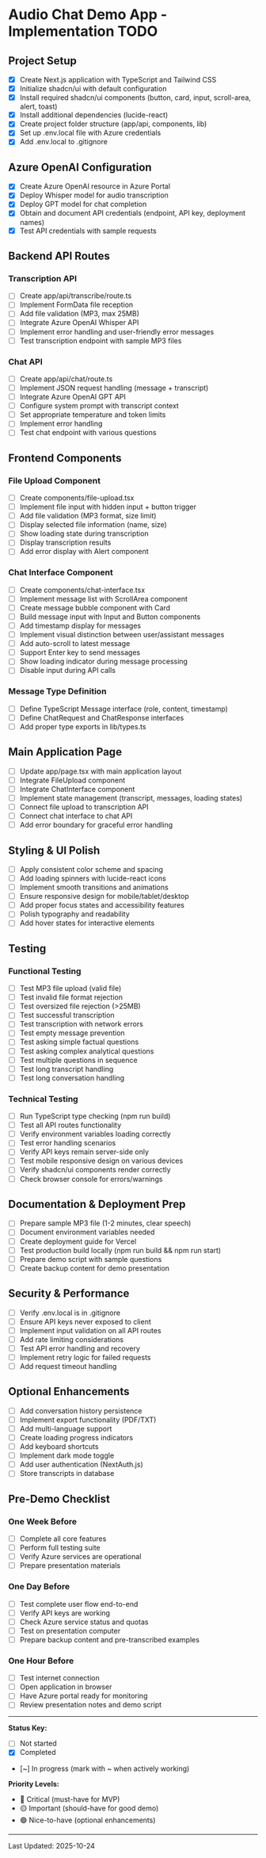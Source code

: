 # Audio Chat Demo App - Implementation TODO

## Project Setup

- [x] Create Next.js application with TypeScript and Tailwind CSS
- [x] Initialize shadcn/ui with default configuration
- [x] Install required shadcn/ui components (button, card, input, scroll-area, alert, toast)
- [x] Install additional dependencies (lucide-react)
- [x] Create project folder structure (app/api, components, lib)
- [x] Set up .env.local file with Azure credentials
- [x] Add .env.local to .gitignore

## Azure OpenAI Configuration

- [x] Create Azure OpenAI resource in Azure Portal
- [x] Deploy Whisper model for audio transcription
- [x] Deploy GPT model for chat completion
- [x] Obtain and document API credentials (endpoint, API key, deployment names)
- [x] Test API credentials with sample requests

## Backend API Routes

### Transcription API
- [ ] Create app/api/transcribe/route.ts
- [ ] Implement FormData file reception
- [ ] Add file validation (MP3, max 25MB)
- [ ] Integrate Azure OpenAI Whisper API
- [ ] Implement error handling and user-friendly error messages
- [ ] Test transcription endpoint with sample MP3 files

### Chat API
- [ ] Create app/api/chat/route.ts
- [ ] Implement JSON request handling (message + transcript)
- [ ] Integrate Azure OpenAI GPT API
- [ ] Configure system prompt with transcript context
- [ ] Set appropriate temperature and token limits
- [ ] Implement error handling
- [ ] Test chat endpoint with various questions

## Frontend Components

### File Upload Component
- [ ] Create components/file-upload.tsx
- [ ] Implement file input with hidden input + button trigger
- [ ] Add file validation (MP3 format, size limit)
- [ ] Display selected file information (name, size)
- [ ] Show loading state during transcription
- [ ] Display transcription results
- [ ] Add error display with Alert component

### Chat Interface Component
- [ ] Create components/chat-interface.tsx
- [ ] Implement message list with ScrollArea component
- [ ] Create message bubble component with Card
- [ ] Build message input with Input and Button components
- [ ] Add timestamp display for messages
- [ ] Implement visual distinction between user/assistant messages
- [ ] Add auto-scroll to latest message
- [ ] Support Enter key to send messages
- [ ] Show loading indicator during message processing
- [ ] Disable input during API calls

### Message Type Definition
- [ ] Define TypeScript Message interface (role, content, timestamp)
- [ ] Define ChatRequest and ChatResponse interfaces
- [ ] Add proper type exports in lib/types.ts

## Main Application Page

- [ ] Update app/page.tsx with main application layout
- [ ] Integrate FileUpload component
- [ ] Integrate ChatInterface component
- [ ] Implement state management (transcript, messages, loading states)
- [ ] Connect file upload to transcription API
- [ ] Connect chat interface to chat API
- [ ] Add error boundary for graceful error handling

## Styling & UI Polish

- [ ] Apply consistent color scheme and spacing
- [ ] Add loading spinners with lucide-react icons
- [ ] Implement smooth transitions and animations
- [ ] Ensure responsive design for mobile/tablet/desktop
- [ ] Add proper focus states and accessibility features
- [ ] Polish typography and readability
- [ ] Add hover states for interactive elements

## Testing

### Functional Testing
- [ ] Test MP3 file upload (valid file)
- [ ] Test invalid file format rejection
- [ ] Test oversized file rejection (>25MB)
- [ ] Test successful transcription
- [ ] Test transcription with network errors
- [ ] Test empty message prevention
- [ ] Test asking simple factual questions
- [ ] Test asking complex analytical questions
- [ ] Test multiple questions in sequence
- [ ] Test long transcript handling
- [ ] Test long conversation handling

### Technical Testing
- [ ] Run TypeScript type checking (npm run build)
- [ ] Test all API routes functionality
- [ ] Verify environment variables loading correctly
- [ ] Test error handling scenarios
- [ ] Verify API keys remain server-side only
- [ ] Test mobile responsive design on various devices
- [ ] Verify shadcn/ui components render correctly
- [ ] Check browser console for errors/warnings

## Documentation & Deployment Prep

- [ ] Prepare sample MP3 file (1-2 minutes, clear speech)
- [ ] Document environment variables needed
- [ ] Create deployment guide for Vercel
- [ ] Test production build locally (npm run build && npm run start)
- [ ] Prepare demo script with sample questions
- [ ] Create backup content for demo presentation

## Security & Performance

- [ ] Verify .env.local is in .gitignore
- [ ] Ensure API keys never exposed to client
- [ ] Implement input validation on all API routes
- [ ] Add rate limiting considerations
- [ ] Test API error handling and recovery
- [ ] Implement retry logic for failed requests
- [ ] Add request timeout handling

## Optional Enhancements

- [ ] Add conversation history persistence
- [ ] Implement export functionality (PDF/TXT)
- [ ] Add multi-language support
- [ ] Create loading progress indicators
- [ ] Add keyboard shortcuts
- [ ] Implement dark mode toggle
- [ ] Add user authentication (NextAuth.js)
- [ ] Store transcripts in database

## Pre-Demo Checklist

### One Week Before
- [ ] Complete all core features
- [ ] Perform full testing suite
- [ ] Verify Azure services are operational
- [ ] Prepare presentation materials

### One Day Before
- [ ] Test complete user flow end-to-end
- [ ] Verify API keys are working
- [ ] Check Azure service status and quotas
- [ ] Test on presentation computer
- [ ] Prepare backup content and pre-transcribed examples

### One Hour Before
- [ ] Test internet connection
- [ ] Open application in browser
- [ ] Have Azure portal ready for monitoring
- [ ] Review presentation notes and demo script

---

**Status Key:**
- [ ] Not started
- [x] Completed
- [~] In progress (mark with ~ when actively working)

**Priority Levels:**
- 🔴 Critical (must-have for MVP)
- 🟡 Important (should-have for good demo)
- 🟢 Nice-to-have (optional enhancements)

---

Last Updated: 2025-10-24
